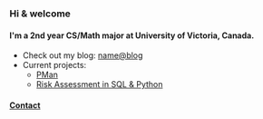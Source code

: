 ### Hi & welcome
#### I'm a 2nd year CS/Math major at University of Victoria, Canada.
- Check out my blog: [name@blog](https://nameatblog.netlify.app/)
- Current projects:
  -  [PMan](https://github.com/n4m3name/PMan-C)
  -  [Risk Assessment in SQL & Python](https://github.com/CSC370-Project/Risk-Assessment-in-SQL-Python)

#### [Contact](mailto:evn.strsdn@pm.me?subject=[GitHub])



<!--
**n4m3name/n4m3name** is a ✨ _special_ ✨ repository because its `README.md` (this file) appears on your GitHub profile.

Here are some ideas to get you started:

- 🔭 I’m currently working on ...
- 🌱 I’m currently learning ...
- 👯 I’m looking to collaborate on ...
- 🤔 I’m looking for help with ...
- 💬 Ask me about ...
- 📫 How to reach me: ...
- 😄 Pronouns: ...
- ⚡ Fun fact: ...
-->
